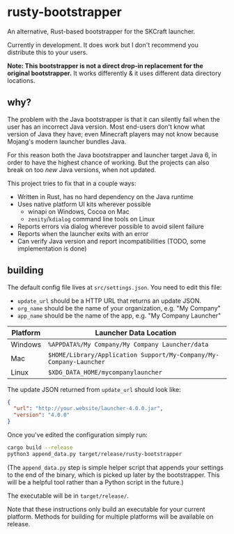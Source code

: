 # rusty-bootstrapper

An alternative, Rust-based bootstrapper for the SKCraft launcher.

Currently in development. It does work but I don't recommend you
distribute this to your users.

**Note: This bootstrapper is not a direct drop-in replacement for
the original bootstrapper.** It works differently & it uses different
data directory locations.

## why?

The problem with the Java bootstrapper is that it can silently fail
when the user has an incorrect Java version. Most end-users don't know
what version of Java they have; even Minecraft players may not know
because Mojang's modern launcher bundles Java.

For this reason both the Java bootstrapper and launcher target Java 6,
in order to have the highest chance of working. But the projects can
also break on too *new* Java versions, when not updated.

This project tries to fix that in a couple ways:

- Written in Rust, has no hard dependency on the Java runtime
- Uses native platform UI kits wherever possible
    - winapi on Windows, Cocoa on Mac
    - `zenity`/`kdialog` command line tools on Linux
- Reports errors via dialog wherever possible to avoid silent failure
- Reports when the launcher exits with an error
- Can verify Java version and report incompatibilities (TODO, some
implementation is done)

## building

The default config file lives at `src/settings.json`. You need to edit
this file:

- `update_url` should be a HTTP URL that returns an update JSON.
- `org_name` should be the name of your organization, e.g. "My Company"
- `app_name` should be the name of the app, e.g. "My Company Launcher"

| Platform | Launcher Data Location |
| -------- | ----------------- |
| Windows  | `%APPDATA%/My Company/My Company Launcher/data` |
| Mac      | `$HOME/Library/Application Support/My-Company/My-Company-Launcher` |
| Linux    | `$XDG_DATA_HOME/mycompanylauncher` |

The update JSON returned from `update_url` should look like:

```json
{
  "url": "http://your.website/launcher-4.0.0.jar",
  "version": "4.0.0"
}
```

Once you've edited the configuration simply run:

```sh
cargo build --release
python3 append_data.py target/release/rusty-bootstrapper
```

(The `append_data.py` step is simple helper script that appends
your settings to the end of the binary, which is picked up later by
the bootstrapper. This will be a helpful tool rather than a Python
script in the future.)

The executable will be in `target/release/`.

Note that these instructions only build an executable for your
current platform. Methods for building for multiple platforms
will be available on release.
